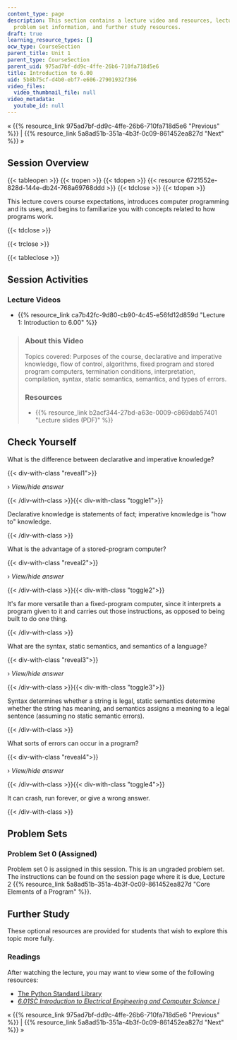 ```yaml
---
content_type: page
description: This section contains a lecture video and resources, lecture questions;
  problem set information, and further study resources.
draft: true
learning_resource_types: []
ocw_type: CourseSection
parent_title: Unit 1
parent_type: CourseSection
parent_uid: 975ad7bf-dd9c-4ffe-26b6-710fa718d5e6
title: Introduction to 6.00
uid: 5b8b75cf-d4b0-ebf7-e606-27901932f396
video_files:
  video_thumbnail_file: null
video_metadata:
  youtube_id: null
---
```

« {{% resource_link 975ad7bf-dd9c-4ffe-26b6-710fa718d5e6 "Previous" %}} | {{% resource_link 5a8ad51b-351a-4b3f-0c09-861452ea827d "Next" %}} »

Session Overview
----------------

{{< tableopen >}}
{{< tropen >}}
{{< tdopen >}}
{{< resource 6721552e-828d-144e-db24-768a69768ddd >}}
{{< tdclose >}}
{{< tdopen >}}


This lecture covers course expectations, introduces computer programming and its uses, and begins to familiarize you with concepts related to how programs work.


{{< tdclose >}}

{{< trclose >}}

{{< tableclose >}}

Session Activities
------------------

### Lecture Videos

*   {{% resource_link ca7b42fc-9d80-cb90-4c45-e56fd12d859d "Lecture 1: Introduction to 6.00" %}}

> ### About this Video
> 
> Topics covered: Purposes of the course, declarative and imperative knowledge, flow of control, algorithms, fixed program and stored program computers, termination conditions, interpretation, compilation, syntax, static semantics, semantics, and types of errors.
> 
> ### Resources
> 
> *   {{% resource_link b2acf344-27bd-a63e-0009-c869dab57401 "Lecture slides (PDF)" %}}

Check Yourself
--------------

What is the difference between declarative and imperative knowledge?

{{< div-with-class "reveal1">}}

› _View/hide answer_

{{< /div-with-class >}}{{< div-with-class "toggle1">}}

Declarative knowledge is statements of fact; imperative knowledge is "how to" knowledge.

{{< /div-with-class >}}

What is the advantage of a stored-program computer?

{{< div-with-class "reveal2">}}

› _View/hide answer_

{{< /div-with-class >}}{{< div-with-class "toggle2">}}

It's far more versatile than a fixed-program computer, since it interprets a program given to it and carries out those instructions, as opposed to being built to do one thing.

{{< /div-with-class >}}

What are the syntax, static semantics, and semantics of a language?

{{< div-with-class "reveal3">}}

› _View/hide answer_

{{< /div-with-class >}}{{< div-with-class "toggle3">}}

Syntax determines whether a string is legal, static semantics determine whether the string has meaning, and semantics assigns a meaning to a legal sentence (assuming no static semantic errors).

{{< /div-with-class >}}

What sorts of errors can occur in a program?

{{< div-with-class "reveal4">}}

› _View/hide answer_

{{< /div-with-class >}}{{< div-with-class "toggle4">}}

It can crash, run forever, or give a wrong answer.

{{< /div-with-class >}}

Problem Sets
------------

### Problem Set 0 (Assigned)

Problem set 0 is assigned in this session. This is an ungraded problem set. The instructions can be found on the session page where it is due, Lecture 2 {{% resource_link 5a8ad51b-351a-4b3f-0c09-861452ea827d "Core Elements of a Program" %}}.

Further Study
-------------

These optional resources are provided for students that wish to explore this topic more fully.

### Readings

After watching the lecture, you may want to view some of the following resources:

*   [The Python Standard Library](http://docs.python.org/library/)
*   [_6.01SC Introduction to Electrical Engineering and Computer Science I_](/courses/6-01sc-introduction-to-electrical-engineering-and-computer-science-i-spring-2011)

« {{% resource_link 975ad7bf-dd9c-4ffe-26b6-710fa718d5e6 "Previous" %}} | {{% resource_link 5a8ad51b-351a-4b3f-0c09-861452ea827d "Next" %}} »
